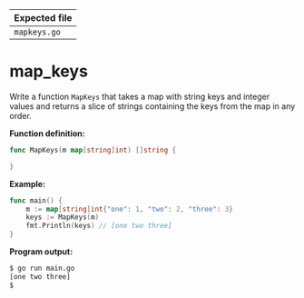 | Expected file |
| ------------- |
| `mapkeys.go`  |

# map_keys


Write a function `MapKeys` that takes a map with string keys and integer values and returns a slice of strings containing the keys from the map in any order.

**Function definition:**

```go
func MapKeys(m map[string]int) []string {

}
```

**Example:**

```go
func main() {
    m := map[string]int{"one": 1, "two": 2, "three": 3}
    keys := MapKeys(m)
    fmt.Println(keys) // [one two three]
}
```

**Program output:**

```sh
$ go run main.go
[one two three]
$
```
